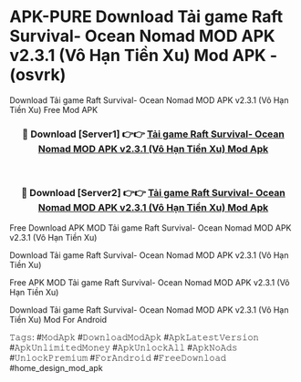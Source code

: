 # APK-PURE Download Tải game Raft Survival- Ocean Nomad MOD APK v2.3.1 (Vô Hạn Tiền Xu) Mod APK - (osvrk)
Download Tải game Raft Survival- Ocean Nomad MOD APK v2.3.1 (Vô Hạn Tiền Xu) Free Mod APK

<div align="center">
<h3>🔴 Download [Server1] 👉👉 <a href="https://apk-comot.site?title=Tải_game_Raft_Survival-_Ocean_Nomad_MOD_APK_v2.3.1_(Vô_Hạn_Tiền_Xu)">Tải game Raft Survival- Ocean Nomad MOD APK v2.3.1 (Vô Hạn Tiền Xu) Mod Apk</a></h3><br>

<h3>🔴 Download [Server2] 👉👉 <a href="https://apk-comot.site?title=Tải_game_Raft_Survival-_Ocean_Nomad_MOD_APK_v2.3.1_(Vô_Hạn_Tiền_Xu)">Tải game Raft Survival- Ocean Nomad MOD APK v2.3.1 (Vô Hạn Tiền Xu) Mod Apk</a></h3>
</div>


Free Download APK MOD Tải game Raft Survival- Ocean Nomad MOD APK v2.3.1 (Vô Hạn Tiền Xu)

Download Tải game Raft Survival- Ocean Nomad MOD APK v2.3.1 (Vô Hạn Tiền Xu) 

Free APK MOD Tải game Raft Survival- Ocean Nomad MOD APK v2.3.1 (Vô Hạn Tiền Xu) 

Download Tải game Raft Survival- Ocean Nomad MOD APK v2.3.1 (Vô Hạn Tiền Xu) Mod For Android

𝚃𝚊𝚐𝚜: #𝙼𝚘𝚍𝙰𝚙𝚔 #𝙳𝚘𝚠𝚗𝚕𝚘𝚊𝚍𝙼𝚘𝚍𝙰𝚙𝚔 #𝙰𝚙𝚔𝙻𝚊𝚝𝚎𝚜𝚝𝚅𝚎𝚛𝚜𝚒𝚘𝚗 #𝙰𝚙𝚔𝚄𝚗𝚕𝚒𝚖𝚒𝚝𝚎𝚍𝙼𝚘𝚗𝚎𝚢 #𝙰𝚙𝚔𝚄𝚗𝚕𝚘𝚌𝚔𝙰𝚕𝚕 #𝙰𝚙𝚔𝙽𝚘𝙰𝚍𝚜 #𝚄𝚗𝚕𝚘𝚌𝚔𝙿𝚛𝚎𝚖𝚒𝚞𝚖 #𝙵𝚘𝚛𝙰𝚗𝚍𝚛𝚘𝚒𝚍 #𝙵𝚛𝚎𝚎𝙳𝚘𝚠𝚗𝚕𝚘𝚊𝚍 #home_design_mod_apk